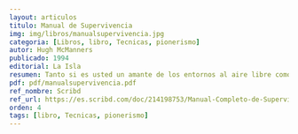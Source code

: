 ```yaml
---
layout: articulos
titulo: Manual de Supervivencia
img: img/libros/manualsupervivencia.jpg
categoria: [Libros, libro, Tecnicas, pionerismo]
autor: Hugh McManners
publicado: 1994
editorial: La Isla
resumen: Tanto si es usted un amante de los entornos al aire libre como si lo único que desea es obtener nociones de supervivencia por si las necesitara, este libro le enseña las habilidades necesarias para dominar las técnicas con objeto de sobrevivir en cualquier situación, por adversa que ésta sea.
pdf: pdf/manualsupervivencia.pdf
ref_nombre: Scribd
ref_url: https://es.scribd.com/doc/214198753/Manual-Completo-de-Supervivencia-Hugh-McManners
orden: 4
tags: [libro, Tecnicas, pionerismo]
---
```


